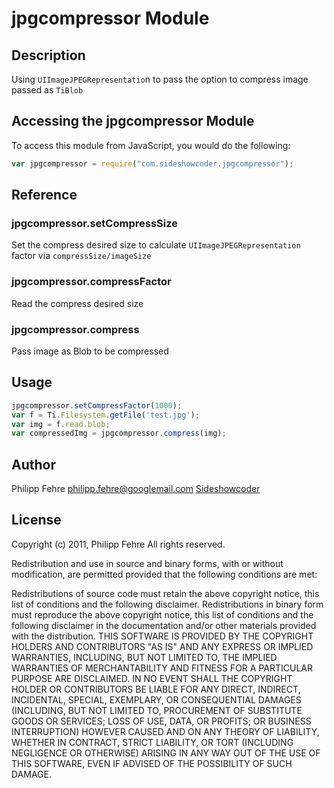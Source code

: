 # jpgcompressor Module

## Description

Using `UIImageJPEGRepresentatio`n to pass the option to compress image passed as `TiBlob`

## Accessing the jpgcompressor Module

To access this module from JavaScript, you would do the following:
```js
var jpgcompressor = require("com.sideshowcoder.jpgcompressor");
```
## Reference

### jpgcompressor.setCompressSize

Set the compress desired size to calculate `UIImageJPEGRepresentation` factor via `compressSize/imageSize`

### jpgcompressor.compressFactor

Read the compress desired size

### jpgcompressor.compress

Pass image as Blob to be compressed

## Usage
```js
jpgcompressor.setCompressFactor(1000);
var f = Ti.Filesystem.getFile('test.jpg');
var img = f.read.blob;
var compressedImg = jpgcompressor.compress(img);
```
## Author

Philipp Fehre <philipp.fehre@googlemail.com>
[Sideshowcoder](http://sideshowcoder.com)

## License

Copyright (c) 2011, Philipp Fehre
All rights reserved.

Redistribution and use in source and binary forms, with or without modification, are permitted provided that the following conditions are met:

Redistributions of source code must retain the above copyright notice, this list of conditions and the following disclaimer.
Redistributions in binary form must reproduce the above copyright notice, this list of conditions and the following disclaimer in the documentation and/or other materials provided with the distribution.
THIS SOFTWARE IS PROVIDED BY THE COPYRIGHT HOLDERS AND CONTRIBUTORS "AS IS" AND ANY EXPRESS OR IMPLIED WARRANTIES, INCLUDING, BUT NOT LIMITED TO, THE IMPLIED WARRANTIES OF MERCHANTABILITY AND FITNESS FOR A PARTICULAR PURPOSE ARE DISCLAIMED. IN NO EVENT SHALL THE COPYRIGHT HOLDER OR CONTRIBUTORS BE LIABLE FOR ANY DIRECT, INDIRECT, INCIDENTAL, SPECIAL, EXEMPLARY, OR CONSEQUENTIAL DAMAGES (INCLUDING, BUT NOT LIMITED TO, PROCUREMENT OF SUBSTITUTE GOODS OR SERVICES; LOSS OF USE, DATA, OR PROFITS; OR BUSINESS INTERRUPTION) HOWEVER CAUSED AND ON ANY THEORY OF LIABILITY, WHETHER IN CONTRACT, STRICT LIABILITY, OR TORT (INCLUDING NEGLIGENCE OR OTHERWISE) ARISING IN ANY WAY OUT OF THE USE OF THIS SOFTWARE, EVEN IF ADVISED OF THE POSSIBILITY OF SUCH DAMAGE.
